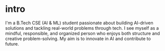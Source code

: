 # intro
I'm a B.Tech CSE (AI &amp; ML) student passionate about building AI-driven solutions and tackling real-world problems through tech. I see myself as a mindful, responsible, and organized person who enjoys both structure and creative problem-solving.  My aim is to innovate in AI and contribute to future.
